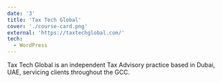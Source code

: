 ```yaml
---
date: '3'
title: 'Tax Tech Global'
cover: './course-card.png'
external: 'https://taxtechglobal.com/'
tech:
  - WordPress
---
```


Tax Tech Global is an independent Tax Advisory practice based in Dubai, UAE, servicing clients throughout the GCC.

